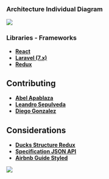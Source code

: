 ### Architecture Individual Diagram
<img src="https://www.notion.so/Software-clinica-dental-bbcc6b463cf84c66940ea5ce06c8123d#a3b1b238113645fc82f1aa544bd3ae01"></img>

### Libraries - Frameworks

- **[React](https://es.reactjs.org/)**
- **[Laravel (7.x)](https://laravel.com/docs/7.x)**
- **[Redux](https://github.com/reduxjs/redux)**


## Contributing

- **[Abel Apablaza](---)**
- **[Leandro Sepulveda](---)**
- **[Diego Gonzalez](http://diego-gonzalez.adxtechnology.tk)**


## Considerations

- **[Ducks Structure Redux](https://github.com/erikras/ducks-modular-redux)**
- **[Specification JSON API](https://jsonapi.org/)**
- **[Airbnb Guide Styled](https://github.com/airbnb/javascript?utm_content=buffer53877&utm_medium=social&utm_source=facebook.com&utm_campaign=buffer)**

![](https://github.com/Watss/mvp-clinica-dental/workflows/mvp-clinica-dental-workflow/badge.svg)
